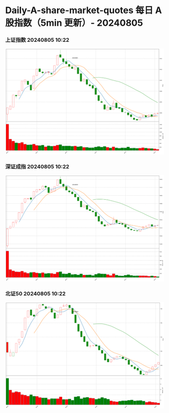 
# Daily-A-share-market-quotes 每日 A 股指数（5min 更新）- 20240805

### 上证指数 20240805 10:22
![](./fig/2024/8/20240805-sh000001.png)

### 深证成指 20240805 10:22
![](./fig/2024/8/20240805-sz399001.png)

### 北证50 20240805 10:22
![](./fig/2024/8/20240805-bj899050.png)
